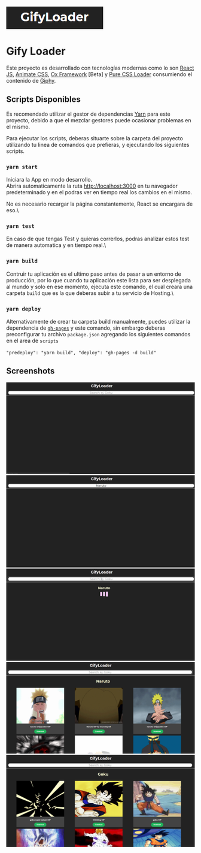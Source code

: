 ![](./img/logo.png)

# Gify Loader

Este proyecto es desarrollado con tecnologías modernas como lo son [React JS](https://github.com/facebook/create-react-app), [Animate CSS](https://animate.style/), [Ox Framework](https://jos-nuxt-app.web.app/docs/introduction) [Beta] y [Pure CSS Loader](https://loading.io/css/) consumiendo el contenido de [Giphy](https://giphy.com/).

## Scripts Disponibles

Es recomendado utilizar el gestor de dependencias [Yarn](https://yarnpkg.com/) para este proyecto, debido a que el mezclar gestores puede ocasionar problemas en el mismo.

Para ejecutar los scripts, deberas situarte sobre la carpeta del proyecto utilizando tu linea de comandos que prefieras, y ejecutando los siguientes scripts.

### `yarn start`

Iniciara la App en modo desarrollo.\
Abrira automaticamente la ruta [http://localhost:3000](http://localhost:3000) en tu navegador predeterminado y en el podras ver en tiempo real los cambios en el mismo.

No es necesario recargar la página constantemente, React se encargara de eso.\

### `yarn test`

En caso de que tengas Test y quieras correrlos, podras analizar estos test de manera automatica y en tiempo real.\

### `yarn build`

Contruir tu aplicación es el ultimo paso antes de pasar a un entorno de producción, por lo que cuando tu aplicación este lista para ser desplegada al mundo y solo en ese momento, ejecuta este comando, el cual creara una carpeta `build` que es la que deberas subir a tu servicio de Hosting.\

### `yarn deploy`

Alternativamente de crear tu carpeta build manualmente, puedes utilizar la dependencia de [`gh-pages`](https://yarnpkg.com/package/gh-pages) y este comando, sin embargo deberas preconfigurar tu archivo `package.json` agregando los siguientes comandos en el area de `scripts`

`"predeploy": "yarn build", "deploy": "gh-pages -d build"`

## Screenshots

![](./img/ss2.png)
![](./img/ss3.png)
![](./img/ss4.png)
![](./img/ss5.png)
![](./img/ss.png)
